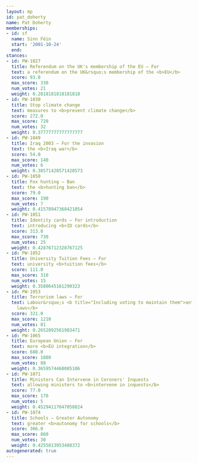 ```yaml
---
layout: mp
id: pat_doherty
name: Pat Doherty
memberships:
- id: sf
  name: Sinn Féin
  start: '2001-10-24'
  end: 
stances:
- id: PW-1027
  title: Referendum on the UK's membership of the EU — For
  text: a referendum on the UK&rsquo;s membership of the <b>EU</b>
  score: 93.0
  max_score: 330
  num_votes: 21
  weight: 0.2818181818181818
- id: PW-1030
  title: Stop climate change
  text: measures to <b>prevent climate change</b>
  score: 272.0
  max_score: 720
  num_votes: 32
  weight: 0.37777777777777777
- id: PW-1049
  title: Iraq 2003 — For the invasion
  text: the <b>Iraq war</b>
  score: 54.0
  max_score: 140
  num_votes: 6
  weight: 0.38571428571428573
- id: PW-1050
  title: Fox hunting — Ban
  text: the <b>hunting ban</b>
  score: 79.0
  max_score: 190
  num_votes: 7
  weight: 0.41578947368421054
- id: PW-1051
  title: Identity cards — For introduction
  text: introducing <b>ID cards</b>
  score: 313.0
  max_score: 730
  num_votes: 25
  weight: 0.42876712328767125
- id: PW-1052
  title: University Tuition Fees — For
  text: university <b>tuition fees</b>
  score: 111.0
  max_score: 310
  num_votes: 15
  weight: 0.3580645161290323
- id: PW-1053
  title: Terrorism laws — For
  text: Labour&rsquo;s <b title="Including voting to maintain them">anti-terrorism
    laws</b>
  score: 321.0
  max_score: 1210
  num_votes: 81
  weight: 0.2652892561983471
- id: PW-1065
  title: European Union — For
  text: more <b>EU integration</b>
  score: 688.0
  max_score: 1880
  num_votes: 88
  weight: 0.3659574468085106
- id: PW-1071
  title: Ministers Can Intervene in Coroners' Inquests
  text: allowing ministers to <b>intervene in inquests</b>
  score: 77.0
  max_score: 170
  num_votes: 5
  weight: 0.45294117647058824
- id: PW-1074
  title: Schools — Greater Autonomy
  text: greater <b>autonomy for schools</b>
  score: 366.0
  max_score: 860
  num_votes: 30
  weight: 0.4255813953488372
autogenerated: true
---
```

